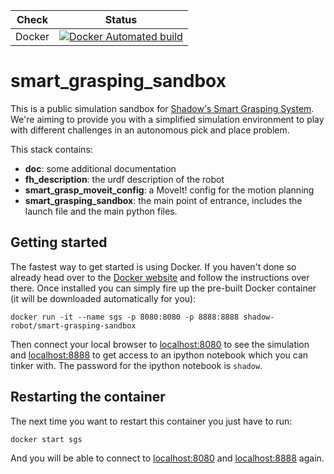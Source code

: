 | Check  | Status |
|---------------|--------|
| Docker | [![Docker Automated build](https://img.shields.io/docker/automated/shadow-robot/smart_grasping_sandbox.svg)](https://hub.docker.com/r/shadowrobot/smart_grasping_sandbox) |

# smart_grasping_sandbox

This is a public simulation sandbox for [Shadow's Smart Grasping System](https://www.shadowrobot.com/shadow-smart-grasping-system/). We're aiming to provide you with a simplified simulation environment to play with different challenges in an autonomous pick and place problem.

This stack contains:
* **doc**: some additional documentation
* **fh_description**: the urdf description of the robot
* **smart_grasp_moveit_config**: a MoveIt! config for the motion planning
* **smart_grasping_sandbox**: the main point of entrance, includes the launch file and the main python files.

## Getting started

The fastest way to get started is using Docker. If you haven't done so already head over to the [Docker website](https://www.docker.com/) and follow the instructions over there. Once installed you can simply fire up the pre-built Docker container (it will be downloaded automatically for you):

```
docker run -it --name sgs -p 8080:8080 -p 8888:8888 shadow-robot/smart-grasping-sandbox
```

Then connect your local browser to [localhost:8080](http://localhost:8080) to see the simulation and [localhost:8888](http://localhost:8888) to get access to an ipython notebook which you can tinker with. The password for the ipython notebook is `shadow`.

## Restarting the container

The next time you want to restart this container you just have to run:

```
docker start sgs
```

And you will be able to connect to [localhost:8080](http://localhost:8080) and [localhost:8888](http://localhost:8888) again. 
